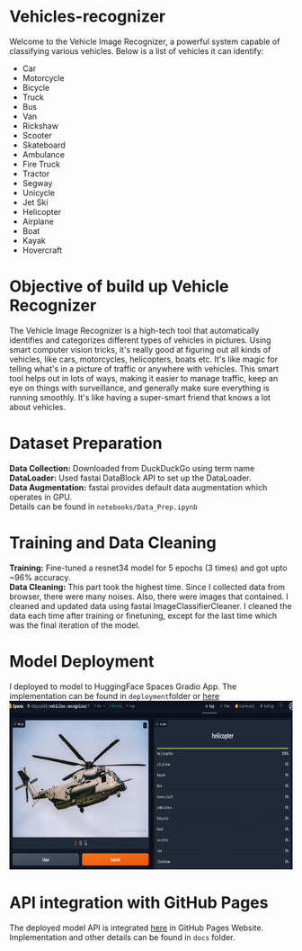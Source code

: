 # Vehicles-recognizer

Welcome to the Vehicle Image Recognizer, a powerful system capable of classifying various vehicles. Below is a list of vehicles it can identify:<br/>


- Car
- Motorcycle
- Bicycle
- Truck
- Bus
- Van
- Rickshaw
- Scooter
- Skateboard
- Ambulance
- Fire Truck
- Tractor
- Segway
- Unicycle
- Jet Ski
- Helicopter
- Airplane
- Boat
- Kayak
- Hovercraft

# Objective of build up Vehicle Recognizer
The Vehicle Image Recognizer is a high-tech tool that automatically identifies and categorizes different types of vehicles in pictures. Using smart computer vision tricks, it's really good at figuring out all kinds of vehicles, like cars, motorcycles, helicopters, boats etc. It's like magic for telling what's in a picture of traffic or anywhere with vehicles. This smart tool helps out in lots of ways, making it easier to manage traffic, keep an eye on things with surveillance, and generally make sure everything is running smoothly. It's like having a super-smart friend that knows a lot about vehicles.  

# Dataset Preparation
**Data Collection:** Downloaded from DuckDuckGo using term name <br/>
**DataLoader:** Used fastai DataBlock API to set up the DataLoader.<br/>
**Data Augmentation:** fastai provides default data augmentation which operates in GPU.<br/>
Details can be found in `notebooks/Data_Prep.ipynb`

# Training and Data Cleaning

**Training:** Fine-tuned a resnet34 model for 5 epochs (3 times) and got upto ~96% accuracy.<br/>
**Data Cleaning:** This part took the highest time. Since I collected data from browser, there were many noises. Also, there were images that contained. I cleaned and updated data using fastai ImageClassifierCleaner. I cleaned the data each time after training or finetuning, except for the last time which was the final iteration of the model.<br/> 

# Model Deployment
I deployed to model to HuggingFace Spaces Gradio App. The implementation can be found in `deployment`folder or [here](https://huggingface.co/spaces/niloycste68/Vehicles-recognizer) <br/>
<img src = "deployment/hugging_face.png" width="800" height="300">

# API integration with GitHub Pages
The deployed model API is integrated [here](https://niloycste.github.io/Vehicles-Image-Recognizer/) in GitHub Pages Website. Implementation and other details can be found in `docs` folder.
